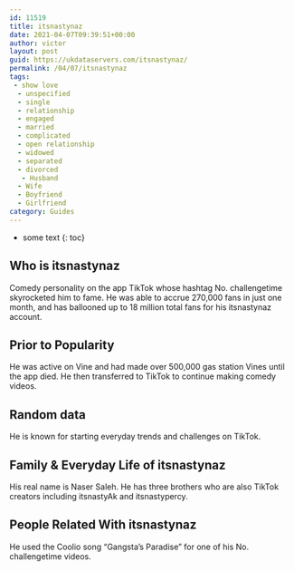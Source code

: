 ```yaml
---
id: 11519
title: itsnastynaz
date: 2021-04-07T09:39:51+00:00
author: victor
layout: post
guid: https://ukdataservers.com/itsnastynaz/
permalink: /04/07/itsnastynaz
tags:
 - show love
  - unspecified
  - single
  - relationship
  - engaged
  - married
  - complicated
  - open relationship
  - widowed
  - separated
  - divorced
   - Husband
  - Wife
  - Boyfriend
  - Girlfriend
category: Guides
---
```


* some text
{: toc}


## Who is itsnastynaz



Comedy personality on the app TikTok whose hashtag No. challengetime skyrocketed him to fame. He was able to accrue 270,000 fans in just one month, and has ballooned up to 18 million total fans for his itsnastynaz account.

                
                
                
## Prior to Popularity



He was active on Vine and had made over 500,000 gas station Vines until the app died. He then transferred to TikTok to continue making comedy videos. 

                
                
                
## Random data



He is known for starting everyday trends and challenges on TikTok.

                
                
                
## Family & Everyday Life of itsnastynaz



His real name is Naser Saleh. He has three brothers who are also TikTok creators including itsnastyAk and itsnastypercy.

                
                
                
## People Related With itsnastynaz



He used the Coolio song &#8220;Gangsta&#8217;s Paradise&#8221; for one of his No. challengetime videos.

                
              
            
          
          
          